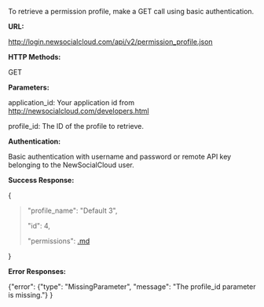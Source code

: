 To retrieve a permission profile, make a GET call using basic authentication.

**URL:**

http://login.newsocialcloud.com/api/v2/permission_profile.json

**HTTP Methods:**

GET

**Parameters:**

<p>application_id: Your application id from <a href='http://newsocialcloud.com/developers.html'>http://newsocialcloud.com/developers.html</a></p>
<p>profile_id: The ID of the profile to retrieve.</p>

**Authentication:**

Basic authentication with username and password or remote API key belonging to the NewSocialCloud user.

**Success Response:**

{
> <p>"profile_name": "Default 3",</p>
> <p>"id": 4,</p>
> <p>"permissions": <a href='.md'>.md</a></p>
}

**Error Responses:**

{"error": {"type": "MissingParameter", "message": "The profile\_id parameter is missing."} }
